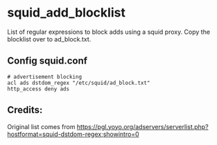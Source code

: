 # squid_add_blocklist
List of regular expressions to block adds using a squid proxy. Copy the blocklist over to ad_block.txt.

## Config squid.conf
```text
# advertisement blocking
acl ads dstdom_regex "/etc/squid/ad_block.txt"
http_access deny ads
```
## Credits:
Original list comes from https://pgl.yoyo.org/adservers/serverlist.php?hostformat=squid-dstdom-regex;showintro=0
